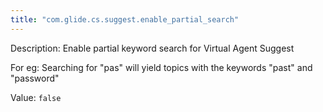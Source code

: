 ```yaml
---
title: "com.glide.cs.suggest.enable_partial_search"
---
```


Description: Enable partial keyword search for Virtual Agent Suggest

For eg: Searching for "pas" will yield topics with the keywords "past" and "password"

Value: `false`